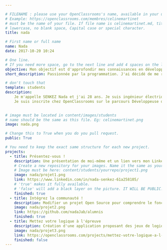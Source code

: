 ```yaml
---

# FILENAME : please use your OpenClassrooms's name, available in your url.
# Example: https://openclassrooms.com/membres/celinemartinet
# must be the name of your file. If file name is celinemartinet.md, title is celinemartinet.
# lowercase, no blank space, Capital case or special character.
title: nada

# First name or full name
name: Nada
date: 2017-10-20 10:24

# One line.
# If you need more space, go to the next line and add 4 spaces on the left, as in 'description'.
objective: Mon objectif est d'approfondir mes connaissances en développement pour ensuite décrocher un poste.
short_description: Passionnée par la programmation. J'ai décidé de me reconvertir vers le développement. 

# don't touch that
template: students
description:
    Je m'appelle SENKEZ Nada et j'ai 28 ans. Je suis ingénieur électrique automatique. 
    Je suis inscrite chez OpenClassrooms sur le parcours Développeuse d'Application Java spécialité J2EE.
    

# image must be located in content/images/students
# name should be the same as this file. Eg: celinemartinet.png
image: nada.png

# Change this to True when you do you pull request.
public: True

# You need to keep the exact same structure for each new project.
projects:
  - title: Présentez-vous !
    description: Une présentation de moi-même et un lien vers mon LinkedIn.
    # Create a new repository for your images. Name it the same as your nickname and profile picture.
    # Image must be here: content/students/yourrepo/project1.png
    image: nada/projet1.png
    link: https://www.linkedin.com/in/nada-senkez-61a258105/
    # 'true' makes it fully available.
    # 'false' will add a black layer on the picture. IT WILL BE PUBLIC!
    finished: true
  - title: Intégrez la communauté !
    description: Modifier un projet Open Source pour comprendre le fonctionnement de Git et de Github. 
    image: nada/projet2.png
    link: https://github.com/nadaJab/alumnis
    finished: true
  - title: Mettez votre logique à l'épreuve
    description: Création d'une application proposant des jeux de logique.
    image: nada/projet3.png
    link: https://openclassrooms.com/projects/mettez-votre-logique-a-l-epreuve
    finished: false
---
```

